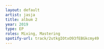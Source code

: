 ```yaml
---
layout: default
artist: jasja
title: album 2
year: 2019
type: EP
roles: Mixing, Mastering
spotify-url: track/2utkgIOtxO93fEBGkcmy49
---
```

